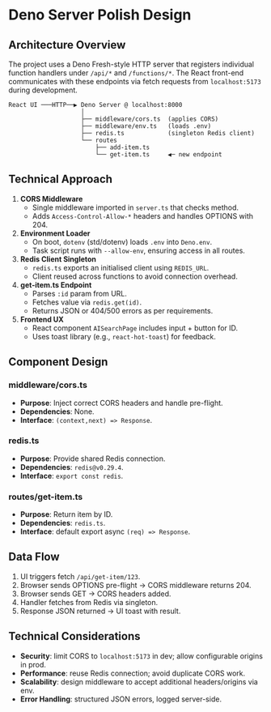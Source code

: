 # Deno Server Polish Design

## Architecture Overview
The project uses a Deno Fresh-style HTTP server that registers individual function handlers under `/api/*` and `/functions/*`.  The React front-end communicates with these endpoints via fetch requests from `localhost:5173` during development.

```
React UI ───HTTP──▶ Deno Server @ localhost:8000
                    │
                    ├── middleware/cors.ts  (applies CORS)
                    ├── middleware/env.ts   (loads .env)
                    ├── redis.ts            (singleton Redis client)
                    └── routes
                        ├── add-item.ts
                        └── get-item.ts     ◀─ new endpoint
```

## Technical Approach
1. **CORS Middleware**
   - Single middleware imported in `server.ts` that checks method.
   - Adds `Access-Control-Allow-*` headers and handles OPTIONS with 204.
2. **Environment Loader**
   - On boot, `dotenv` (std/dotenv) loads `.env` into `Deno.env`.
   - Task script runs with `--allow-env`, ensuring access in all routes.
3. **Redis Client Singleton**
   - `redis.ts` exports an initialised client using `REDIS_URL`.
   - Client reused across functions to avoid connection overhead.
4. **get-item.ts Endpoint**
   - Parses `:id` param from URL.
   - Fetches value via `redis.get(id)`.
   - Returns JSON or 404/500 errors as per requirements.
5. **Frontend UX**
   - React component `AISearchPage` includes input + button for ID.
   - Uses toast library (e.g., `react-hot-toast`) for feedback.

## Component Design
### middleware/cors.ts
- **Purpose**: Inject correct CORS headers and handle pre-flight.
- **Dependencies**: None.
- **Interface**: `(context,next) => Response`.

### redis.ts
- **Purpose**: Provide shared Redis connection.
- **Dependencies**: `redis@v0.29.4`.
- **Interface**: `export const redis`.

### routes/get-item.ts
- **Purpose**: Return item by ID.
- **Dependencies**: `redis.ts`.
- **Interface**: default export async `(req) => Response`.

## Data Flow
1. UI triggers fetch `/api/get-item/123`.
2. Browser sends OPTIONS pre-flight → CORS middleware returns 204.
3. Browser sends GET → CORS headers added.
4. Handler fetches from Redis via singleton.
5. Response JSON returned → UI toast with result.

## Technical Considerations
- **Security**: limit CORS to `localhost:5173` in dev; allow configurable origins in prod.
- **Performance**: reuse Redis connection; avoid duplicate CORS work.
- **Scalability**: design middleware to accept additional headers/origins via env.
- **Error Handling**: structured JSON errors, logged server-side.
